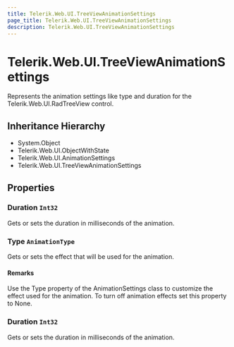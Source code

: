 ```yaml
---
title: Telerik.Web.UI.TreeViewAnimationSettings
page_title: Telerik.Web.UI.TreeViewAnimationSettings
description: Telerik.Web.UI.TreeViewAnimationSettings
---
```


# Telerik.Web.UI.TreeViewAnimationSettings

Represents the animation settings like type and duration for the Telerik.Web.UI.RadTreeView control.

## Inheritance Hierarchy

* System.Object
* Telerik.Web.UI.ObjectWithState
* Telerik.Web.UI.AnimationSettings
* Telerik.Web.UI.TreeViewAnimationSettings

## Properties

###  Duration `Int32`

Gets or sets the duration in milliseconds of the animation.

###  Type `AnimationType`

Gets or sets the effect that will be used for the animation.

#### Remarks
Use the Type property of the AnimationSettings
            class to customize the effect used for the animation. To turn off animation effects set
            this property to None.

###  Duration `Int32`

Gets or sets the duration in milliseconds of the animation.

